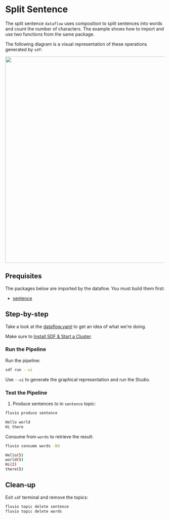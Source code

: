 # Split Sentence

The split sentence `dataflow` uses composition to split sentences into words and count the number of characters.
The example shows how to import and use two functions from the same package.

The following diagram is a visual representation of these operations generated by `sdf`:

<p align="center">
 <img width="650" src="img/split-sentence.jpg">
</p>

## Prequisites

The packages below are imported by the datafow. You must build them first:
  * [sentence]


## Step-by-step

Take a look at the [dataflow.yaml](./dataflow.yaml) to get an idea of what we're doing.

Make sure to [Install SDF & Start a Cluster].


### Run the Pipeline

Run the pipeline:

```bash
sdf run --ui
```

Use `--ui` to generate the graphical representation and run the Studio.


### Test the Pipeline

1. Produce sentences to in `sentence` topic:

```bash
fluvio produce sentence
```

```bash
Hello world
Hi there
```

Consume from `words` to retrieve the result:

```bash
fluvio consume words -Bd
```

```bash
Hello(5)
world(5)
Hi(2)
there(5)
```

## Clean-up

Exit `sdf` terminal and remove the topics:

```bash
fluvio topic delete sentence
fluvio topic delete words
```

[Install SDF & Start a Cluster]: /README.MD#prerequisites
[sentence]: ./packages/sentence
